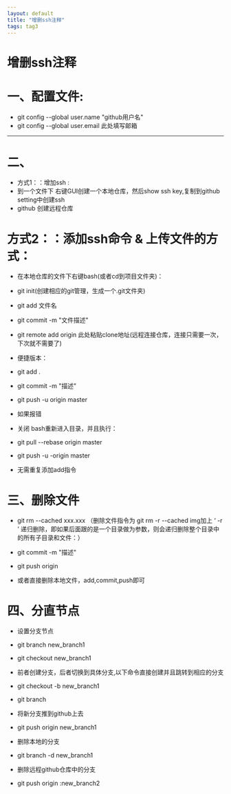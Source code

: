 ```yaml
---
layout: default
title: "增删ssh注释"
tags: tag3
---
```



# <a name="top"></a>增删ssh注释

# 一、配置文件:
* git config --global user.name "github用户名"
* git config --global user.email 此处填写邮箱


***

# 二、

* 方式1：：增加ssh :
* 到一个文件下 右键GUI创建一个本地仓库，然后show ssh key,复制到github setting中创建ssh
* github 创建远程仓库


# 方式2：：添加ssh命令 & 上传文件的方式：
* 在本地仓库的文件下右键bash(或者cd到项目文件夹)：
* git init(创建相应的git管理，生成一个.git文件夹)

* git add 文件名
* git commit -m "文件描述"
* git remote add origin 此处粘贴clone地址(远程连接仓库，连接只需要一次，下次就不需要了)

* 便捷版本：
* git add . 
* git commit -m "描述"
* git push -u origin master

* 如果报错
* 关闭 bash重新进入目录，并且执行：

* git pull --rebase origin master
* git push -u -origin master
* 无需重复添加add指令

# 三、删除文件
* git rm --cached xxx.xxx （删除文件指令为 git rm -r --cached img加上 ‘ -r ’ 递归删除，即如果后面跟的是一个目录做为参数，则会递归删除整个目录中的所有子目录和文件：）
* git commit -m "描述"
* git push origin

* 或者直接删除本地文件，add,commit,push即可

# 四、分直节点

* 设置分支节点
* git branch new_branch1
* git checkout new_branch1

* 前者创建分支，后者切换到具体分支,以下命令直接创建并且跳转到相应的分支
* git checkout -b new_branch1
* git branch

* 将新分支推到github上去
* git push origin new_branch1

* 删除本地的分支
* git branch -d new_branch1

* 删除远程github仓库中的分支
* git push origin  :new_branch2
